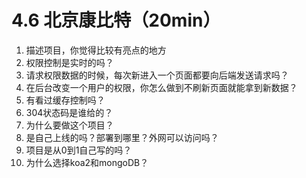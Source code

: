 # 4.6 北京康比特（20min）

1. 描述项目，你觉得比较有亮点的地方
2. 权限控制是实时的吗？
3. 请求权限数据的时候，每次新进入一个页面都要向后端发送请求吗？
4. 在后台改变一个用户的权限，你怎么做到不刷新页面就能拿到新数据？
5. 有看过缓存控制吗？
6. 304状态码是谁给的？
7. 为什么要做这个项目？
8. 是自己上线的吗？部署到哪里？外网可以访问吗？
9. 项目是从0到1自己写的吗？
10. 为什么选择koa2和mongoDB？